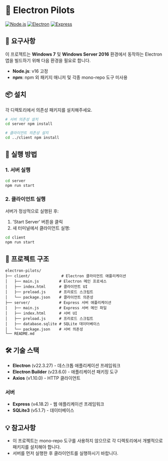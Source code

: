 # 🚀 Electron Pilots

[![Node.js](https://img.shields.io/badge/Node.js-16+-green.svg)](https://nodejs.org/)
[![Electron](https://img.shields.io/badge/Electron-22.3.27-blue.svg)](https://www.electronjs.org/)
[![Express](https://img.shields.io/badge/Express-4.18.2-orange.svg)](https://expressjs.com/)

## 🔧 요구사항

이 프로젝트는 **Windows 7** 및 **Windows Server 2016** 환경에서 동작하는 Electron 앱을 빌드하기 위해 다음 환경을 필요로 합니다.

- **Node.js**: v16 고정
- **npm**: npm 외 패키지 매니저 및 각종 mono-repo 도구 미사용

## 📦 설치

각 디렉토리에서 의존성 패키지를 설치해주세요.

```bash
# 서버 의존성 설치
cd server npm install

# 클라이언트 의존성 설치
cd ../client npm install
```

## 🚀 실행 방법

### 1. 서버 실행
```bash
cd server
npm run start
```

### 2. 클라이언트 실행
서버가 정상적으로 실행된 후:
1. 'Start Server' 버튼을 클릭
2. 새 터미널에서 클라이언트 실행:
```bash
cd client
npm run start
```

## 📁 프로젝트 구조

```
electron-pilots/
├── client/              # Electron 클라이언트 애플리케이션
│   ├── main.js         # Electron 메인 프로세스
│   ├── index.html      # 클라이언트 UI
│   ├── preload.js      # 프리로드 스크립트
│   └── package.json    # 클라이언트 의존성
├── server/             # Express 서버 애플리케이션
│   ├── main.js         # Express 서버 메인 파일
│   ├── index.html      # 서버 UI
│   ├── preload.js      # 프리로드 스크립트
│   ├── database.sqlite # SQLite 데이터베이스
│   └── package.json    # 서버 의존성
└── README.md
```

## 🛠 기술 스택

- **Electron** (v22.3.27) - 데스크톱 애플리케이션 프레임워크
- **Electron Builder** (v23.6.0) - 애플리케이션 패키징 도구
- **Axios** (v1.10.0) - HTTP 클라이언트

### 서버
- **Express** (v4.18.2) - 웹 애플리케이션 프레임워크
- **SQLite3** (v5.1.7) - 데이터베이스

## 💡 참고사항
- 이 프로젝트는 mono-repo 도구를 사용하지 않으므로 각 디렉토리에서 개별적으로 패키지를 설치해야 합니다.
- 서버를 먼저 실행한 후 클라이언트를 실행하시기 바랍니다.
